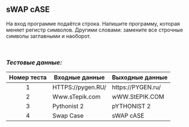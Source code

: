## sWAP cASE

На вход программе подаётся строка. Напишите программу, которая меняет регистр символов.
Другими словами: замените все строчные символы заглавными и наоборот.

<br>

### *Тестовые данные:*

| Номер теста | Входные данные     | Выходные данные    |
|:-----------:|--------------------|--------------------|
|      1      | HTTPS:\//pygen.RU/ | https:\//PYGEN.ru/ |
|      2      | Www.sTepik.com     | wWW.StEPIK.COM     |
|      3      | Pythonist 2        | pYTHONIST 2        |
|      4      | Swap Case          | sWAP cASE          |
